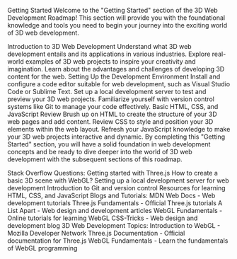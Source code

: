 Getting Started
Welcome to the "Getting Started" section of the 3D Web Development Roadmap! This section will provide you with the foundational knowledge and tools you need to begin your journey into the exciting 
world of 3D web development.

Introduction to 3D Web Development
Understand what 3D web development entails and its applications in various industries.
Explore real-world examples of 3D web projects to inspire your creativity and imagination.
Learn about the advantages and challenges of developing 3D content for the web.
Setting Up the Development Environment
Install and configure a code editor suitable for web development, such as Visual Studio Code or Sublime Text.
Set up a local development server to test and preview your 3D web projects.
Familiarize yourself with version control systems like Git to manage your code effectively.
Basic HTML, CSS, and JavaScript Review
Brush up on HTML to create the structure of your 3D web pages and add content.
Review CSS to style and position your 3D elements within the web layout.
Refresh your JavaScript knowledge to make your 3D web projects interactive and dynamic.
By completing this "Getting Started" section, you will have a solid foundation in web development concepts and be ready to dive deeper into the world of 3D web development with the subsequent 
sections of this roadmap.

Stack Overflow Questions:
Getting started with Three.js
How to create a basic 3D scene with WebGL?
Setting up a local development server for web development
Introduction to Git and version control
Resources for learning HTML, CSS, and JavaScript
Blogs and Tutorials:
MDN Web Docs - Web development tutorials
Three.js Fundamentals - Official Three.js tutorials
A List Apart - Web design and development articles
WebGL Fundamentals - Online tutorials for learning WebGL
CSS-Tricks - Web design and development blog
3D Web Development Topics:
Introduction to WebGL - Mozilla Developer Network
Three.js Documentation - Official documentation for Three.js
WebGL Fundamentals - Learn the fundamentals of WebGL programming
